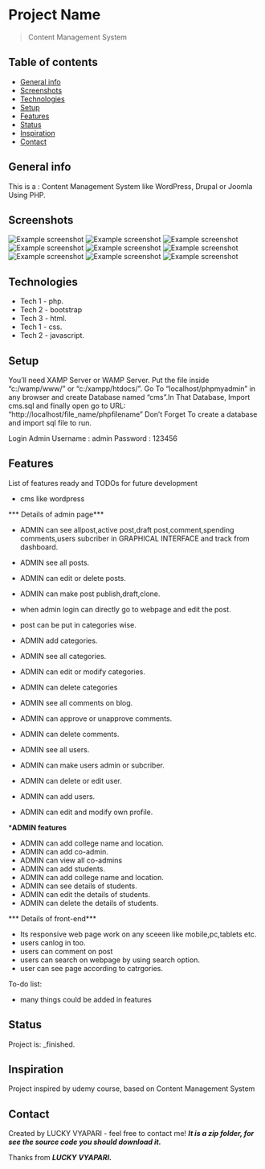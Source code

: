 # Project Name
>Content Management System 

## Table of contents
* [General info](#general-info)
* [Screenshots](#screenshots)
* [Technologies](#technologies)
* [Setup](#setup)
* [Features](#features)
* [Status](#status)
* [Inspiration](#inspiration)
* [Contact](#contact)

## General info
This is a : Content Management System like WordPress, Drupal or Joomla Using PHP.

## Screenshots
![Example screenshot](./img/Capture.JPG)
![Example screenshot](./img/Capture1.JPG)
![Example screenshot](./img/Capture2.JPG)
![Example screenshot](./img/Capture3.JPG)
![Example screenshot](./img/Capture4.JPG)
![Example screenshot](./img/Capture5.JPG)
![Example screenshot](./img/Capture6.JPG)
![Example screenshot](./img/Capture7.JPG)
![Example screenshot](./img/Capture8.JPG)
## Technologies
* Tech 1 - php.
* Tech 2 - bootstrap
* Tech 3 - html.
* Tech 1 - css.
* Tech 2 - javascript.


## Setup

You’ll need XAMP Server or WAMP Server. Put the file inside “c:/wamp/www/” or “c:/xampp/htdocs/”. Go To “localhost/phpmyadmin” in any browser and create Database named “cms”.In That Database, Import cms.sql and finally open go to URL: “http://localhost/file_name/phpfilename”
Don’t Forget To create a database and import sql file to run.




Login Admin      Username : admin
                 Password :  123456







## Features
List of features ready and TODOs for future development
* cms like wordpress




*** Details of admin page***


* ADMIN can see allpost,active post,draft post,comment,spending comments,users subcriber in GRAPHICAL INTERFACE and track from dashboard.




* ADMIN see all posts.
* ADMIN can edit or delete posts.
* ADMIN can make post  publish,draft,clone.
* when admin login can directly go to webpage and edit the post.
* post can be put in categories wise.


* ADMIN add categories.
* ADMIN see all categories.
* ADMIN can edit or modify categories.
* ADMIN can delete categories




* ADMIN see all comments on blog.
* ADMIN can approve or unapprove comments.
* ADMIN can delete comments.




* ADMIN see all users.
* ADMIN can make users admin or subcriber.
* ADMIN can delete or edit user.
* ADMIN can add users.


* ADMIN can edit and modify own profile.




*****ADMIN features****
* ADMIN can add college name and location.
* ADMIN can add co-admin.
* ADMIN can view all co-admins
* ADMIN can add students.
* ADMIN can add college name and location.
* ADMIN can see details of students.
* ADMIN can edit the details of students.
* ADMIN can delete the details of students.



*** Details of front-end***

*  Its responsive web page work on any sceeen like mobile,pc,tablets etc.
* users canlog in too.
* users can comment on post
* users can search on webpage by using search option.
* user can see page according to catrgories.






To-do list:
* many things could be added in features


## Status
Project is:  _finished.

## Inspiration
Project inspired by udemy course, based on Content Management System

## Contact
Created by LUCKY VYAPARI - feel free to contact me!
***It is a zip folder, for see the source code you should download it.***

Thanks from ***LUCKY VYAPARI.***
